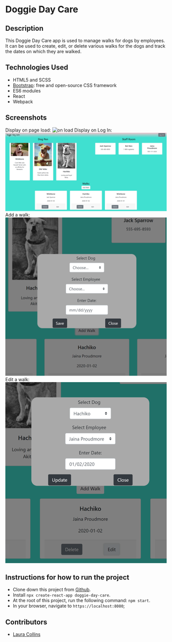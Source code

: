 # Doggie Day Care

## Description
This Doggie Day Care app is used to manage walks for dogs by employees. It can be used to create, edit, or delete various walks for the dogs and track the dates on which they are walked.

## Technologies Used

* HTML5 and SCSS
* [Bootstrap](https://getbootstrap.com/): free and open-source CSS framework
* ES6 modules
* React
* Webpack

## Screenshots
Display on page load:
![on load](https://github.com/LaCollins/doggie-day-care/raw/master/screenshots/1.PNG)
Display on Log In:
![on log in](https://github.com/LaCollins/doggie-day-care/raw/master/screenshots/2.PNG)
Add a walk:
![add a walk](https://github.com/LaCollins/doggie-day-care/raw/master/screenshots/3.PNG)
Edit a walk:
![edit](https://github.com/LaCollins/doggie-day-care/raw/master/screenshots/4.PNG)



## Instructions for how to run the project

* Clone down this project from [Github](https://github.com/LaCollins/sports-roster).
* Install `npx create-react-app doggie-day-care`.
* At the root of this project, run the following command: `npm start`.
* In your browser, navigate to `https://localhost:8080`;

## Contributors
* [Laura Collins](https://github.com/LaCollins)